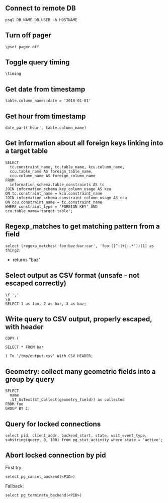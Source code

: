 ## Connect to remote DB

    psql DB_NAME DB_USER -h HOSTNAME

## Turn off pager

    \pset pager off

## Toggle query timing

    \timing

## Get date from timestamp

    table.column_name::date = '2018-01-01'

## Get hour from timestamp

    date_part('hour', table.column_name)

## Get information about all foreign keys linking into a target table

```
SELECT
  tc.constraint_name, tc.table_name, kcu.column_name,
  ccu.table_name AS foreign_table_name,
  ccu.column_name AS foreign_column_name                                                                                                                                                   FROM
  information_schema.table_constraints AS tc
JOIN information_schema.key_column_usage AS kcu
ON tc.constraint_name = kcu.constraint_name
JOIN information_schema.constraint_column_usage AS ccu
ON ccu.constraint_name = tc.constraint_name
WHERE constraint_type = 'FOREIGN KEY' AND ccu.table_name='target_table';
```

## Regexp_matches to get matching pattern from a field

```
select (regexp_matches('foo:baz:bar:car', 'foo:([^:]+):.*'))[1] as thing2;
```

* returns "baz"

## Select output as CSV format (unsafe - not escaped correctly)

```
\f ','
\a
SELECT 1 as foo, 2 as bar, 3 as baz;
```

## Write query to CSV output, properly escaped, with header

```
COPY (

SELECT * FROM bar

) To '/tmp/output.csv' With CSV HEADER;
```

## Geometry: collect many geometric fields into a group by query

```
SELECT 
  name
  ,ST_AsText(ST_Collect(geometry_field)) as collected
FROM foo
GROUP BY 1;
```

## Query for locked connections

```
select pid, client_addr, backend_start, state, wait_event_type, substring(query, 0, 100) from pg_stat_activity where state = 'active';
```

## Abort locked connection by pid

First try:

    select pg_cancel_backend(<PID>)

Fallback:

    select pg_terminate_backend(<PID>)
 
